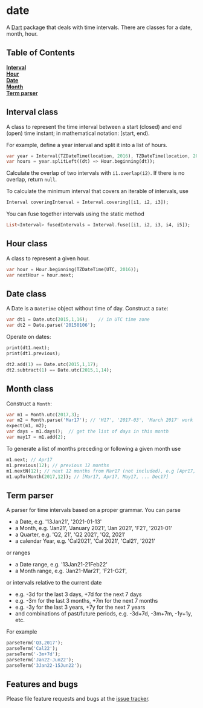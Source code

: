 # date

A [Dart](http://www.dartlang.org) package that deals with time intervals.  There are 
classes for a date, month, hour.  

## Table of Contents

**[Interval](#interval-class)**  
**[Hour](#hour-class)**  
**[Date](#date-class)**  
**[Month](#month-class)**  
**[Term parser](#term-parser)**  

## Interval class
A class to represent the time interval between a start (closed) and end (open) time 
instant; in mathematical notation: [start, end).  

For example, define a year interval and split it into a list of hours. 
```dart
var year = Interval(TZDateTime(location, 2016), TZDateTime(location, 2017));
var hours = year.splitLeft((dt) => Hour.beginning(dt));
```

Calculate the overlap of two intervals with ```i1.overlap(i2)```.  If there is 
no overlap, return ```null```.

To calculate the minimum interval that covers an iterable of intervals, use 
```dart
Interval coveringInterval = Interval.covering([i1, i2, i3]);
``` 

You can fuse together intervals using the static method 
```dart
List<Interval> fusedIntervals = Interval.fuse([i1, i2, i3, i4, i5]);
```

  


## Hour class
A class to represent a given hour.
```dart
var hour = Hour.beginning(TZDateTime(UTC, 2016));
var nextHour = hour.next;
```

## Date class
A Date is a `DateTime` object without time of day.  Construct a `Date`:
```dart
var dt1 = Date.utc(2015,1,16);    // in UTC time zone
var dt2 = Date.parse('20150106');
```

Operate on dates:
```dart
print(dt1.next);
print(dt1.previous);

dt2.add(1) == Date.utc(2015,1,17);
dt2.subtract(1) == Date.utc(2015,1,14);
```


## Month class
Construct a `Month`:
```dart
var m1 = Month.utc(2017,3);  
var m2 = Month.parse('Mar17'); // 'H17', '2017-03', 'March 2017' work
expect(m1, m2);
var days = m1.days();  // get the list of days in this month 
var may17 = m1.add(2);
```
To generate a list of months preceding or following a given month use
```dart
m1.next; // Apr17
m1.previous(12); // previous 12 months 
m1.nextN(12); // next 12 months from Mar17 (not included), e.g [Apr17, ... Mar18]
m1.upTo(Month(2017,12)); // [Mar17, Apr17, May17, ... Dec17]  
```

## Term parser

A parser for time intervals based on a proper grammar.  You can parse 
* a Date, e.g. '13Jan21', '2021-01-13'
* a Month, e.g. 'Jan21', 'January 2021', 'Jan 2021', 'F21', '2021-01'
* a Quarter, e.g. 'Q2, 21', 'Q2 2021', 'Q2, 2021'
* a calendar Year, e.g. 'Cal2021', 'Cal 2021', 'Cal21', '2021'

or ranges
* a Date range, e.g. '13Jan21-21Feb22'
* a Month range, e.g. 'Jan21-Mar21', 'F21-G21', 

or intervals relative to the current date 
* e.g. -3d for the last 3 days, +7d for the next 7 days
* e.g. -3m for the last 3 months, +7m for the next 7 months
* e.g. -3y for the last 3 years, +7y for the next 7 years
* and combinations of past/future periods, e.g. -3d+7d, -3m+7m, -1y+1y, etc.

For example
```dart
parseTerm('Q3,2017');
parseTerm('Cal22');
parseTerm('-3m+7d');
parseTerm('Jan22-Jun22');
parseTerm('3Jan22-15Jun22');
```

## Features and bugs

Please file feature requests and bugs at the [issue tracker][tracker].

[tracker]: https://github.com/thumbert/date/issues
